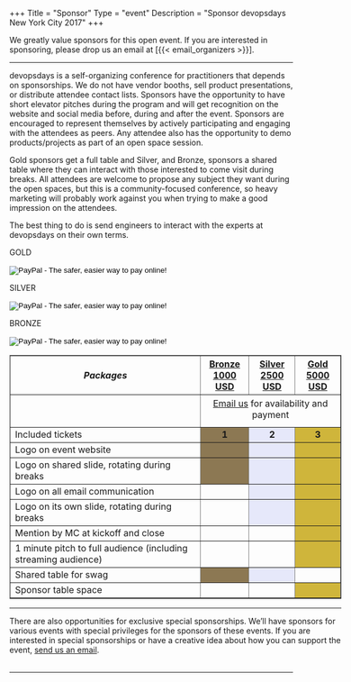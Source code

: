 +++
Title = "Sponsor"
Type = "event"
Description = "Sponsor devopsdays New York City 2017"
+++

We greatly value sponsors for this open event.  If you are interested in sponsoring, please drop us an email at [{{< email_organizers >}}].

<hr>

devopsdays is a self-organizing conference for practitioners that depends on sponsorships. We do not have vendor booths, sell product presentations, or distribute attendee contact lists. Sponsors have the opportunity to have short elevator pitches during the program and will get recognition on the website and social media before, during and after the event. Sponsors are encouraged to represent themselves by actively participating and engaging with the attendees as peers. Any attendee also has the opportunity to demo products/projects as part of an open space session.
<p>
Gold sponsors get a full table and Silver, and Bronze, sponsors a shared table where they can interact with those interested to come visit during breaks. All attendees are welcome to propose any subject they want during the open spaces, but this is a community-focused conference, so heavy marketing will probably work against you when trying to make a good impression on the attendees.
<p>
The best thing to do is send engineers to interact with the experts at devopsdays on their own terms.
<p>

GOLD
<form action="https://www.paypal.com/cgi-bin/webscr" method="post" target="_top">
<input type="hidden" name="cmd" value="_s-xclick">
<input type="hidden" name="hosted_button_id" value="ZK5K4ER6JKM9U">
<input type="image" src="https://www.paypalobjects.com/en_US/i/btn/btn_paynow_LG.gif" border="0" name="submit" alt="PayPal - The safer, easier way to pay online!">
<img alt="" border="0" src="https://www.paypalobjects.com/en_US/i/scr/pixel.gif" width="1" height="1">
</form>

SILVER
<form action="https://www.paypal.com/cgi-bin/webscr" method="post" target="_top">
<input type="hidden" name="cmd" value="_s-xclick">
<input type="hidden" name="hosted_button_id" value="KY46ZJV5HCRDS">
<input type="image" src="https://www.paypalobjects.com/en_US/i/btn/btn_paynow_LG.gif" border="0" name="submit" alt="PayPal - The safer, easier way to pay online!">
<img alt="" border="0" src="https://www.paypalobjects.com/en_US/i/scr/pixel.gif" width="1" height="1">
</form>

BRONZE
<form action="https://www.paypal.com/cgi-bin/webscr" method="post" target="_top">
<input type="hidden" name="cmd" value="_s-xclick">
<input type="hidden" name="hosted_button_id" value="VK9RKMQLA9JNY">
<input type="image" src="https://www.paypalobjects.com/en_US/i/btn/btn_paynow_LG.gif" border="0" name="submit" alt="PayPal - The safer, easier way to pay online!">
<img alt="" border="0" src="https://www.paypalobjects.com/en_US/i/scr/pixel.gif" width="1" height="1">
</form>

<div style="width:590px">
    <table border="1" cellspacing="1">
        <tbody>
        <tr>
            <th><i>Packages</i></th>
            <th><center><b><u>Bronze<br>1000 USD</u></b></center></th>
            <th><center><b><u>Silver<br>2500 USD</u></b></center></th>
            <th><center><b><u>Gold<br>5000 USD</u></b></center></th>
        </tr>
        <tr>
            <td></td>
            <td colspan="3" style="padding: 5px 0 12px 0;text-align: center"><a href="mailto:organizers-new-york-city-2018@devopsdays.org?subject=DevOpsDays New York 2018 Sponsorship">Email us</a> for availability and payment</td>
        </tr>
        <tr>
            <td>Included tickets</td>
            <td bgcolor=#8C7853><center><strong>1</strong></center></td>
            <td bgcolor=#E6E8FA><center><strong>2</strong></center></td>
            <td bgcolor=#CFB53B><center><strong>3</strong></center></td>
        </tr>
        <tr>
            <td>Logo on event website</td>
            <td bgcolor=#8C7853>&nbsp;</td>
            <td bgcolor=#E6E8FA>&nbsp;</td>
            <td bgcolor=#CFB53B>&nbsp;</td>
        </tr>
        <tr>
            <td>Logo on shared slide, rotating during breaks</td>
            <td bgcolor=#8C7853>&nbsp;</td>
            <td bgcolor=#E6E8FA>&nbsp;</td>
            <td bgcolor=#CFB53B>&nbsp;</td>
        </tr>
        <tr>
            <td>Logo on all email communication</td>
            <td>&nbsp;</td>
            <td bgcolor=#E6E8FA>&nbsp;</td>
            <td bgcolor=#CFB53B>&nbsp;</td>
        </tr>
        <tr>
            <td>Logo on its own slide, rotating during breaks</td>
            <td>&nbsp;</td>
            <td bgcolor=#E6E8FA>&nbsp;</td>
            <td bgcolor=#CFB53B>&nbsp;</td>
        </tr>
        <tr>
            <td>Mention by MC at kickoff and close</td><td>&nbsp;</td>
            <td>&nbsp;</td>
            <td bgcolor=#CFB53B>&nbsp;</td>
        </tr>
        <tr>
            <td>1 minute pitch to full audience (including streaming audience)</td>
            <td>&nbsp;</td><td>&nbsp;</td>
            <td bgcolor=#CFB53B>&nbsp;</td>
        </tr>
        <tr>
            <td>Shared table for swag</td>
            <td bgcolor=#8C7853>&nbsp;</td>
            <td bgcolor=#E6E8FA>&nbsp;</td>
            <td>&nbsp;</td>
        </tr>
        <tr>
            <td>Sponsor table space</td>
            <td>&nbsp;</td>
            <td>&nbsp;</td>
            <td bgcolor=#CFB53B>&nbsp;</td>
        </tr>
        </tbody>
    </table>
    
<hr>There are also opportunities for exclusive special sponsorships. We’ll have sponsors for various events with special privileges for the sponsors of these events. If you are interested in special sponsorships or have a creative idea about how you can support the event, <a href="mailto:organizers-nyc-2016@devopsdays.org?subject=Sponsor devopsdays NYC">send us an email</a>.<br><br></div>


<!--
<hr/>

<div style="width:590px">
<table border=1 cellspacing=1>
  <tr>
    <th><i>packages</i></th>
    <th><center><b><u>Bronze<br />1000 usd</u></center></b></th>
    <th><center><b><u>Silver<br />3000 usd</u></center></b></th>
    <th><center><b><u>Gold<br />5000 usd</u></center></b></th>
    <th></th>
  </tr>
<tr><td>2 included tickets</td><td bgcolor="gold">&nbsp;</td><td bgcolor="gold">&nbsp;</td><td bgcolor="gold">&nbsp;</td></tr>
<tr><td>logo on event website</td><td bgcolor="gold">&nbsp;</td><td bgcolor="gold">&nbsp;</td><td bgcolor="gold">&nbsp;</td></tr>
<tr><td>logo on shared slide, rotating during breaks</td><td bgcolor="gold">&nbsp;</td><td bgcolor="gold">&nbsp;</td><td bgcolor="gold">&nbsp;</td></tr>
<tr><td>logo on all email communication</td><td>&nbsp;</td><td bgcolor="gold">&nbsp;</td><td bgcolor="gold">&nbsp;</td></tr>
<tr><td>logo on its own slide, rotating during breaks</td><td>&nbsp;</td><td bgcolor="gold">&nbsp;</td><td bgcolor="gold">&nbsp;</td></tr>
<tr><td>1 minute pitch to full audience (including streaming audience)</td><td>&nbsp;</td><td>&nbsp;</td><td bgcolor="gold">&nbsp;</td></tr></tr>
<tr><td>2 additional tickets (4 in total)</td><td>&nbsp;</td><td bgcolor="gold">&nbsp;</td><td>&nbsp;</td></tr>
<tr><td>4 additional tickets (6 in total)</td><td>&nbsp;</td><td>&nbsp;</td><td bgcolor="gold">&nbsp;</td></tr>
<tr><td>shared table for swag</td><td>&nbsp;</td><td bgcolor="gold">&nbsp;</td><td>&nbsp;</td></tr>
<tr><td>booth/table space</td><td>&nbsp;</td><td>&nbsp;</td><td bgcolor="gold">&nbsp;</td></tr>
</table>
<hr/>
There are also opportunities for exclusive special sponsorships. We'll have sponsors for various events with special privileges for the sponsors of these events. If you are interested in special sponsorships or have a creative idea about how you can support the event, send us an email.
<br/>
<br/>

<br>
<br>
<table border=1 cellspacing=1>
  <tr>
    <th><i>Sponsor FAQ</i></th>
    <th><center><b>Answers to questions frequently asked by sponsors&nbsp;&nbsp;&nbsp;&nbsp;&nbsp;&nbsp;&nbsp;&nbsp;&nbsp;&nbsp;&nbsp;&nbsp;&nbsp;&nbsp;&nbsp;&nbsp;&nbsp;&nbsp;&nbsp;&nbsp;&nbsp;&nbsp;&nbsp;&nbsp;&nbsp;&nbsp;&nbsp;&nbsp;&nbsp;&nbsp;&nbsp;&nbsp;&nbsp;&nbsp;&nbsp;&nbsp;&nbsp;&nbsp;&nbsp;&nbsp;&nbsp;&nbsp;&nbsp;&nbsp;&nbsp;&nbsp;&nbsp;&nbsp;&nbsp;</center></b></th>
    <th></th>
  </tr>
<tr><td>What dates/times can we set up and tear down?</td><td></td></tr>
<tr><td>How do we ship to the venue?</td><td></td></tr>
<tr><td>How do we ship from the venue?</td><td></td></tr>
<tr><td>Whom should we send?</td><td></td></tr>
<tr><td>What should we expect regarding electricity? (how much, any fees, etc)</td><td></td></tr>
<tr><td>What should we expect regarding WiFi? (how much, any fees, etc)</td><td></td></tr>
<tr><td>How do we order additional A/V equipment?</td><td></td></tr>
<tr><td>Additional important details</td><td></td></tr>
</table>
</div>

-->
<hr/>
